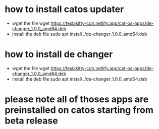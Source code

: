 # how to install catos updater
* wget the file wget https://teslakitty-cdn.netlify.app/cat-os-apps/de-changer_1.0.0_amd64.deb
* install the deb file sudo apt install ./de-changer_1.0.0_amd64.deb
# how to install de changer
* wget the file wget https://teslakitty-cdn.netlify.app/cat-os-apps/de-changer_1.0.0_amd64.deb
* install the deb file sudo apt install ./de-changer_1.0.0_amd64.deb


# please note all of thoses apps are preinstalled on catos starting from beta release